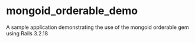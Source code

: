 mongoid_orderable_demo
======================

A sample application demonstrating the use of the mongoid orderable gem using Rails 3.2.18
